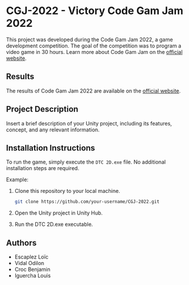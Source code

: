 # CGJ-2022 - Victory Code Gam Jam 2022

This project was developed during the Code Gam Jam 2022, a game development competition. The goal of the competition was to program a video game in 30 hours. Learn more about Code Gam Jam on the [official website](https://codegamejam.extragames.fr/).

## Results

The results of Code Gam Jam 2022 are available on the [official website](http://codegamejam.extragames.fr/editions-precedentes/edition-6-merveilles-des-profondeurs/resultats/).

## Project Description

Insert a brief description of your Unity project, including its features, concept, and any relevant information.

## Installation Instructions

To run the game, simply execute the `DTC 2D.exe` file. No additional installation steps are required.

Example:

1. Clone this repository to your local machine.
   ```bash
   git clone https://github.com/your-username/CGJ-2022.git
   ```

2. Open the Unity project in Unity Hub.

3. Run the DTC 2D.exe executable.

## Authors

* Escaplez Loïc
* Vidal Odilon
* Croc Benjamin
* Iguercha Louis
